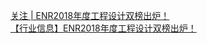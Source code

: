   
[关注 | ENR2018年度工程设计双榜出炉！](http://www.dianyue.me/archives/424/edgsvucq6fzzx7k9/)  
[【行业信息】ENR2018年度工程设计双榜出炉！](http://www.dianyue.me/archives/069/00o7vypxpzzc5jxw/)